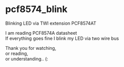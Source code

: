 # pcf8574_blink
Blinking LED via TWI extension PCF8574AT

I am reading PCF8574A datasheet<br>
If everything goes fine I blink my LED via two wire bus<br>

Thank you for watching,<br>
or reading,<br>
or understanding.. (:<br>
